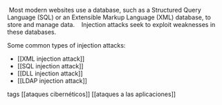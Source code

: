  Most modern websites use a database, such as a Structured Query Language (SQL) or an Extensible Markup Language (XML) database, to store and manage data. 
 
 Injection attacks seek to exploit weaknesses in these databases.

Some common types of injection attacks:

- [[XML injection attack]]
- [[SQL injection attack]]
- [[DLL injection attack]]
- [[LDAP injection attack]]

tags
[[ataques cibernéticos]]
[[ataques a las aplicaciones]]


